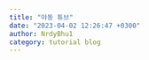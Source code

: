 ```yaml
---
title: "야동 튜브"
date: "2023-04-02 12:26:47 +0300"
author: NrdyBhu1
category: tutorial blog
---
```

